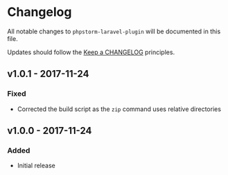 # Changelog

All notable changes to `phpstorm-laravel-plugin` will be documented in this file.

Updates should follow the [Keep a CHANGELOG](https://keepachangelog.com) principles.

## v1.0.1 - 2017-11-24

### Fixed
- Corrected the build script as the `zip` command uses relative directories

## v1.0.0 - 2017-11-24

### Added
- Initial release

